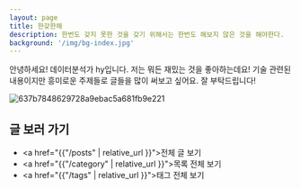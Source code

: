 ```yaml
---
layout: page
title: 한갖한해
description: 한번도 갖지 못한 것을 갖기 위해서는 한번도 해보지 않은 것을 해야한다.
background: '/img/bg-index.jpg'
---
```

안녕하세요! 데이터분석가 hy입니다. 
저는 뭐든 재밌는 것을 좋아하는데요! 기술 관련된 내용이지만 흥미로운 주제들로 글들을 많이 써보고 싶어요. 잘 부탁드립니다! 

![637b7848629728a9ebac5a681fb9e221](https://user-images.githubusercontent.com/47768004/167302646-d7b9d69f-7329-4a0a-9c08-17deb9f7b128.gif)


## 글 보러 가기
- <a href="{{"/posts" | relative_url }}">전체 글 보기</a>
- <a href="{{"/category" | relative_url }}">목록 전체 보기</a>
- <a href="{{"/tags" | relative_url }}">태그 전체 보기</a>
